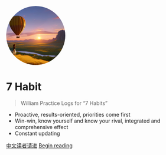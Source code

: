 <img width="160px" style="border-radius: 50%" bor src="style/7habit.jpg">

# **7 Habit**

> William Practice Logs for “7 Habits”
  - Proactive, results-oriented, priorities come first
  - Win-win, know yourself and know your rival, integrated and comprehensive effect
  - Constant updating


[中文读者请进](/zh-cn/README.md)
[Begin reading](/en-us/README.md)


